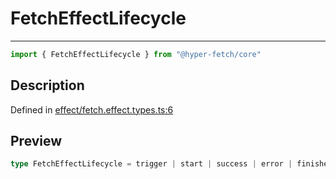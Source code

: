 

# FetchEffectLifecycle

<div class="api-docs__separator" data-reactroot="">

---

</div><div class="api-docs__import" data-reactroot="">

```ts
import { FetchEffectLifecycle } from "@hyper-fetch/core"
```

</div><div class="api-docs__section">

## Description

</div><div class="api-docs__description"><span class="api-docs__do-not-parse">



</span></div><p class="api-docs__definition">

Defined in [effect/fetch.effect.types.ts:6](https://github.com/BetterTyped/hyper-fetch/blob/7e232edb/packages/core/src/effect/fetch.effect.types.ts#L6)

</p><div class="api-docs__section">

## Preview

</div><div class="api-docs__preview type single">

```ts
type FetchEffectLifecycle = trigger | start | success | error | finished;
```

</div>